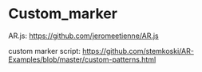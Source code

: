 # Custom_marker

AR.js: https://github.com/jeromeetienne/AR.js

custom marker script: https://github.com/stemkoski/AR-Examples/blob/master/custom-patterns.html

